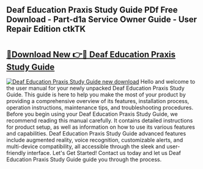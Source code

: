## Deaf Education Praxis Study Guide PDf Free Download - Part-d1a Service Owner Guide - User Repair Edition ctkTK

# <h2><a href="http://bc60620.oget.top/?id=Deaf+Education+Praxis+Study+Guide">🔗Download New 👉🔴 Deaf Education Praxis Study Guide</a></h2>

[![Deaf Education Praxis Study Guide new download](https://i.imgur.com/5g1atiW.png)](http://bc60620.oget.top/?id=Deaf+Education+Praxis+Study+Guide)
Hello and welcome to the user manual for your newly unpacked Deaf Education Praxis Study Guide. This guide is here to help you make the most of your product by providing a comprehensive overview of its features, installation process, operation instructions, maintenance tips, and troubleshooting procedures. Before you begin using your Deaf Education Praxis Study Guide, we recommend reading this manual carefully. It contains detailed instructions for product setup, as well as information on how to use its various features and capabilities. Deaf Education Praxis Study Guide advanced features include augmented reality, voice recognition, customizable alerts, and multi-device compatibility, all accessible through the sleek and user-friendly interface. Let's Get Started! Contact us today and let us Deaf Education Praxis Study Guide guide you through the process.
